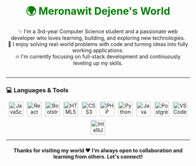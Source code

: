 <h1 align="center" style="color:green;">🌍 Meronawit Dejene's World</h1>

<p align="center"> 
✨ I'm a 3rd-year Computer Science student and a passionate web developer who loves learning, building, and exploring new technologies.<br> 
🚀 I enjoy solving real-world problems with code and turning ideas into fully working applications.<br>
🔥 I'm currently focusing on full-stack development and continuously leveling up my skills.<br><br>
</p>

---

### 💻 Languages & Tools

<p align="center" style="display: flex; flex-wrap: wrap; justify-content: center; gap: 10px;">
  
<a href="https://developer.mozilla.org/en-US/docs/Web/JavaScript" target="_blank" rel="noreferrer">
  <img alt="JavaScript" height="40" src="https://cdn.jsdelivr.net/gh/devicons/devicon/icons/javascript/javascript-plain.svg"/>
</a>

<a href="https://reactjs.org/" target="_blank" rel="noreferrer">
  <img alt="React" height="40" src="https://cdn.jsdelivr.net/gh/devicons/devicon/icons/react/react-original.svg"/>
</a>

<a href="https://getbootstrap.com/" target="_blank" rel="noreferrer">
  <img alt="Bootstrap" height="40" src="https://cdn.jsdelivr.net/gh/devicons/devicon/icons/bootstrap/bootstrap-original.svg"/>
</a>

<a href="https://developer.mozilla.org/en-US/docs/Web/HTML" target="_blank" rel="noreferrer">
  <img alt="HTML5" height="40" src="https://cdn.jsdelivr.net/gh/devicons/devicon/icons/html5/html5-plain.svg"/>
</a>

<a href="https://developer.mozilla.org/en-US/docs/Web/CSS" target="_blank" rel="noreferrer">
  <img alt="CSS3" height="40" src="https://cdn.jsdelivr.net/gh/devicons/devicon/icons/css3/css3-plain.svg"/>
</a>

<a href="https://www.php.net/" target="_blank" rel="noreferrer">
  <img alt="PHP" height="40" src="https://cdn.jsdelivr.net/gh/devicons/devicon/icons/php/php-plain.svg"/>
</a>

<a href="https://www.python.org/" target="_blank" rel="noreferrer">
  <img alt="Python" height="40" src="https://cdn.jsdelivr.net/gh/devicons/devicon/icons/python/python-original.svg"/>
</a>

<a href="https://www.java.com/" target="_blank" rel="noreferrer">
  <img alt="Java" height="40" src="https://cdn.jsdelivr.net/gh/devicons/devicon/icons/java/java-original.svg"/>
</a>

<a href="https://www.postgresql.org/" target="_blank" rel="noreferrer">
  <img alt="PostgreSQL" height="40" src="https://cdn.jsdelivr.net/gh/devicons/devicon/icons/postgresql/postgresql-plain.svg"/>
</a>

<a href="https://code.visualstudio.com/" target="_blank" rel="noreferrer">
  <img alt="VS Code" height="40" src="https://cdn.jsdelivr.net/gh/devicons/devicon/icons/vscode/vscode-original.svg"/>
</a>

<a href="https://www.jetbrains.com/idea/" target="_blank" rel="noreferrer">
  <img alt="IntelliJ IDEA" height="40" src="https://cdn.jsdelivr.net/gh/devicons/devicon/icons/intellij/intellij-original.svg"/>
</a>

</p>

---

<h4 align="center">Thanks for visiting my world ❤️ I’m always open to collaboration and learning from others. Let's connect!</h4>
